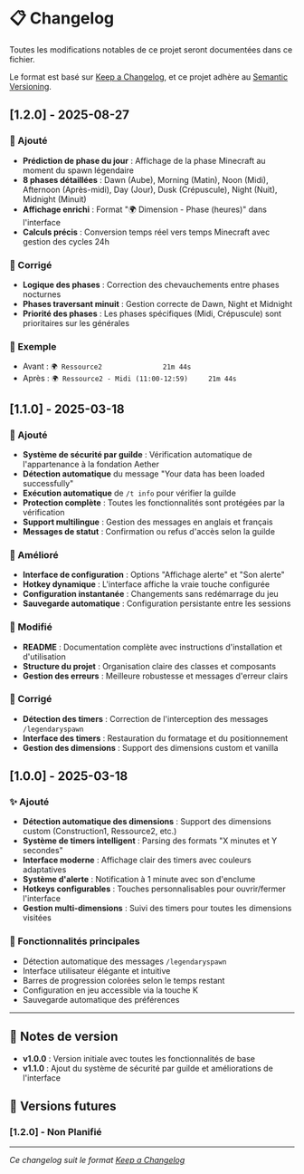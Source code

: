 # 📋 Changelog

Toutes les modifications notables de ce projet seront documentées dans ce fichier.

Le format est basé sur [Keep a Changelog](https://keepachangelog.com/fr/1.0.0/),
et ce projet adhère au [Semantic Versioning](https://semver.org/lang/fr/).

## [1.2.0] - 2025-08-27

### 🌅 Ajouté
- **Prédiction de phase du jour** : Affichage de la phase Minecraft au moment du spawn légendaire
- **8 phases détaillées** : Dawn (Aube), Morning (Matin), Noon (Midi), Afternoon (Après-midi), Day (Jour), Dusk (Crépuscule), Night (Nuit), Midnight (Minuit)
- **Affichage enrichi** : Format "🌍 Dimension - Phase (heures)" dans l'interface
- **Calculs précis** : Conversion temps réel vers temps Minecraft avec gestion des cycles 24h

### 🔧 Corrigé
- **Logique des phases** : Correction des chevauchements entre phases nocturnes
- **Phases traversant minuit** : Gestion correcte de Dawn, Night et Midnight
- **Priorité des phases** : Les phases spécifiques (Midi, Crépuscule) sont prioritaires sur les générales

### 🎯 Exemple
- Avant : `🌍 Ressource2               21m 44s`
- Après : `🌍 Ressource2 - Midi (11:00-12:59)     21m 44s`

## [1.1.0] - 2025-03-18

### 🔐 Ajouté
- **Système de sécurité par guilde** : Vérification automatique de l'appartenance à la fondation Aether
- **Détection automatique** du message "Your data has been loaded successfully"
- **Exécution automatique** de `/t info` pour vérifier la guilde
- **Protection complète** : Toutes les fonctionnalités sont protégées par la vérification
- **Support multilingue** : Gestion des messages en anglais et français
- **Messages de statut** : Confirmation ou refus d'accès selon la guilde

### 🎨 Amélioré
- **Interface de configuration** : Options "Affichage alerte" et "Son alerte"
- **Hotkey dynamique** : L'interface affiche la vraie touche configurée
- **Configuration instantanée** : Changements sans redémarrage du jeu
- **Sauvegarde automatique** : Configuration persistante entre les sessions

### 🔧 Modifié
- **README** : Documentation complète avec instructions d'installation et d'utilisation
- **Structure du projet** : Organisation claire des classes et composants
- **Gestion des erreurs** : Meilleure robustesse et messages d'erreur clairs

### 🐛 Corrigé
- **Détection des timers** : Correction de l'interception des messages `/legendaryspawn`
- **Interface des timers** : Restauration du formatage et du positionnement
- **Gestion des dimensions** : Support des dimensions custom et vanilla

## [1.0.0] - 2025-03-18

### ✨ Ajouté
- **Détection automatique des dimensions** : Support des dimensions custom (Construction1, Ressource2, etc.)
- **Système de timers intelligent** : Parsing des formats "X minutes et Y secondes"
- **Interface moderne** : Affichage clair des timers avec couleurs adaptatives
- **Système d'alerte** : Notification à 1 minute avec son d'enclume
- **Hotkeys configurables** : Touches personnalisables pour ouvrir/fermer l'interface
- **Gestion multi-dimensions** : Suivi des timers pour toutes les dimensions visitées

### 🎯 Fonctionnalités principales
- Détection automatique des messages `/legendaryspawn`
- Interface utilisateur élégante et intuitive
- Barres de progression colorées selon le temps restant
- Configuration en jeu accessible via la touche K
- Sauvegarde automatique des préférences

---

## 📝 Notes de version

- **v1.0.0** : Version initiale avec toutes les fonctionnalités de base
- **v1.1.0** : Ajout du système de sécurité par guilde et améliorations de l'interface

## 🔮 Versions futures

### [1.2.0] - Non Planifié

---

*Ce changelog suit le format [Keep a Changelog](https://keepachangelog.com/fr/1.0.0/)*
